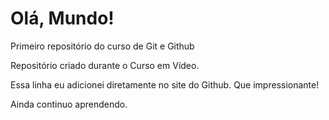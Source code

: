 # Olá, Mundo!
 Primeiro repositório do curso de Git e Github

 Repositório criado durante o Curso em Vídeo.

Essa linha eu adicionei diretamente no site do Github. Que impressionante!

Ainda continuo aprendendo.
